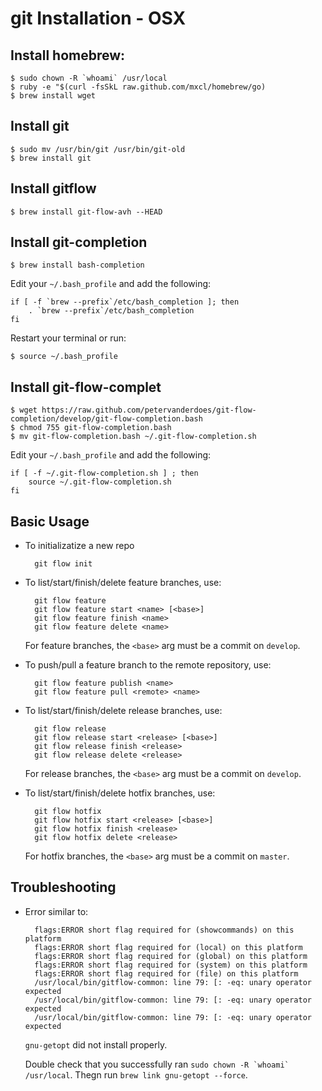 # git Installation - OSX

## Install homebrew:

	$ sudo chown -R `whoami` /usr/local	
	$ ruby -e "$(curl -fsSkL raw.github.com/mxcl/homebrew/go)	
	$ brew install wget
	
## Install git

	$ sudo mv /usr/bin/git /usr/bin/git-old
	$ brew install git

## Install gitflow

	$ brew install git-flow-avh --HEAD

## Install git-completion

	$ brew install bash-completion
	
Edit your `~/.bash_profile` and add the following:
	
	if [ -f `brew --prefix`/etc/bash_completion ]; then
		. `brew --prefix`/etc/bash_completion
	fi
	
Restart your terminal or run: 
	
	$ source ~/.bash_profile

## Install git-flow-complet
	
	$ wget https://raw.github.com/petervanderdoes/git-flow-completion/develop/git-flow-completion.bash
	$ chmod 755 git-flow-completion.bash
	$ mv git-flow-completion.bash ~/.git-flow-completion.sh
	
Edit your `~/.bash_profile` and add the following:

	if [ -f ~/.git-flow-completion.sh ] ; then
		source ~/.git-flow-completion.sh
	fi
	

## Basic Usage

* To initializatize a new repo
	
  		git flow init

* To list/start/finish/delete feature branches, use:

  		git flow feature
  		git flow feature start <name> [<base>]
  		git flow feature finish <name>
  		git flow feature delete <name>

  For feature branches, the `<base>` arg must be a commit on `develop`.

* To push/pull a feature branch to the remote repository, use:

  		git flow feature publish <name>
		git flow feature pull <remote> <name>

* To list/start/finish/delete release branches, use:

  		git flow release
  		git flow release start <release> [<base>]
  		git flow release finish <release>
  		git flow release delete <release>

  For release branches, the `<base>` arg must be a commit on `develop`.

* To list/start/finish/delete hotfix branches, use:

  		git flow hotfix
  		git flow hotfix start <release> [<base>]
  		git flow hotfix finish <release>
  		git flow hotfix delete <release>

  For hotfix branches, the `<base>` arg must be a commit on `master`.


## Troubleshooting

* Error similar to:

		flags:ERROR short flag required for (showcommands) on this platform
		flags:ERROR short flag required for (local) on this platform
		flags:ERROR short flag required for (global) on this platform
		flags:ERROR short flag required for (system) on this platform
		flags:ERROR short flag required for (file) on this platform
		/usr/local/bin/gitflow-common: line 79: [: -eq: unary operator expected
		/usr/local/bin/gitflow-common: line 79: [: -eq: unary operator expected
		/usr/local/bin/gitflow-common: line 79: [: -eq: unary operator expected

	`gnu-getopt` did not install properly. 
	
	Double check that you successfully ran ``sudo chown -R `whoami` /usr/local``. Thegn run `brew link gnu-getopt --force`.
